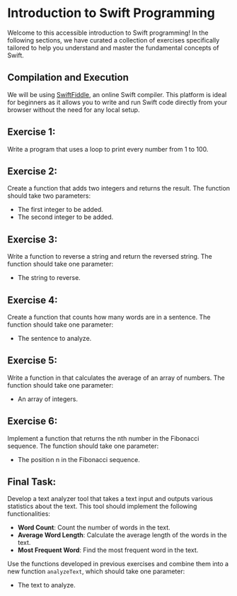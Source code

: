 # Introduction to Swift Programming

Welcome to this accessible introduction to Swift programming! In the following sections, we have curated a collection of exercises specifically tailored to help you understand and master the fundamental concepts of Swift.

## Compilation and Execution
We will be using [SwiftFiddle](https://swiftfiddle.com/ "SwiftFiddle"), an online Swift compiler. This platform is ideal for beginners as it allows you to write and run Swift code directly from your browser without the need for any local setup. 

## Exercise 1:

Write a program that uses a loop to print every number from 1 to 100.

## Exercise 2:

Create a function that adds two integers and returns the result. The function should take two parameters:

- The first integer to be added.
- The second integer to be added.

## Exercise 3:

Write a function to reverse a string and return the reversed string. The function should take one parameter:

- The string to reverse.

## Exercise 4:

Create a function that counts how many words are in a sentence. The function should take one parameter:

- The sentence to analyze.

## Exercise 5:

Write a function in that calculates the average of an array of numbers. The function should take one parameter:

- An array of integers.

## Exercise 6:

Implement a function that returns the nth number in the Fibonacci sequence. The function should take one parameter:

- The position n in the Fibonacci sequence.

## Final Task:

Develop a text analyzer tool that takes a text input and outputs various statistics about the text. This tool should implement the following functionalities:

- **Word Count**: Count the number of words in the text.
- **Average Word Length**: Calculate the average length of the words in the text.
- **Most Frequent Word**: Find the most frequent word in the text.

Use the functions developed in previous exercises and combine them into a new function `analyzeText`, which should take one parameter:

- The text to analyze.
